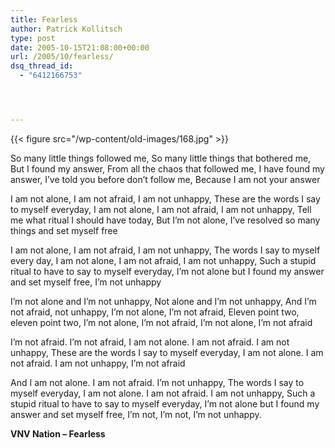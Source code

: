 ```yaml
---
title: Fearless
author: Patrick Kollitsch
type: post
date: 2005-10-15T21:08:00+00:00
url: /2005/10/fearless/
dsq_thread_id:
  - "6412166753"




---
```

{{< figure src="/wp-content/old-images/168.jpg" >}}

So many little things followed me, So many little things that bothered me, But I found my answer, From all the chaos that followed me, I have found my answer, I&#8217;ve told you before don&#8217;t follow me, Because I am not your answer

I am not alone, I am not afraid, I am not unhappy, These are the words I say to myself everyday, I am not alone, I am not afraid, I am not unhappy, Tell me what ritual I should have today, But I&#8217;m not alone, I&#8217;ve resolved so many things and set myself free

I am not alone, I am not afraid, I am not unhappy, The words I say to myself every day, I am not alone, I am not afraid, I am not unhappy, Such a stupid ritual to have to say to myself everyday, I&#8217;m not alone but I found my answer and set myself free, I&#8217;m not unhappy

I&#8217;m not alone and I&#8217;m not unhappy, Not alone and I&#8217;m not unhappy, And I&#8217;m not afraid, not unhappy, I&#8217;m not alone, I&#8217;m not afraid, Eleven point two, eleven point two, I&#8217;m not alone, I&#8217;m not afraid, I&#8217;m not alone, I&#8217;m not afraid

I&#8217;m not afraid. I&#8217;m not afraid, I am not alone. I am not afraid. I am not unhappy, These are the words I say to myself everyday, I am not alone. I am not afraid. I am not unhappy, I&#8217;m not afraid

And I am not alone. I am not afraid. I&#8217;m not unhappy, The words I say to myself everyday, I am not alone. I am not afraid. I am not unhappy, Such a stupid ritual to have to say to myself everyday, I&#8217;m not alone but I found my answer and set myself free, I&#8217;m not, I&#8217;m not, I&#8217;m not unhappy.

**VNV Nation &#8211; Fearless**